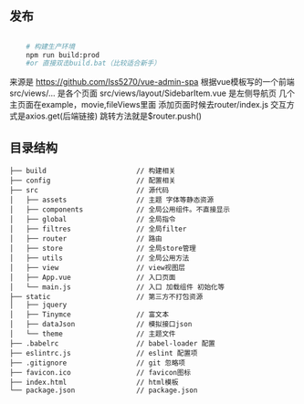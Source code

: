 
## 发布
```bash
  
    # 构建生产环境
    npm run build:prod
    #or 直接双击build.bat（比较适合新手）
```


来源是 https://github.com/lss5270/vue-admin-spa
根据vue模板写的一个前端
src/views/... 是各个页面
src/views/layout/SidebarItem.vue 是左侧导航页
几个主页面在example，movie,fileViews里面
添加页面时候去router/index.js
交互方式是axios.get(后端链接)
跳转方法就是$router.push()


## 目录结构
```shell
├── build                      // 构建相关  
├── config                     // 配置相关
├── src                        // 源代码
│   ├── assets                 // 主题 字体等静态资源
│   ├── components             // 全局公用组件。不直接显示
│   ├── global                 // 全局指令
│   ├── filtres                // 全局filter
│   ├── router                 // 路由
│   ├── store                  // 全局store管理
│   ├── utils                  // 全局公用方法
│   ├── view                   // view视图层
│   ├── App.vue                // 入口页面
│   └── main.js                // 入口 加载组件 初始化等
├── static                     // 第三方不打包资源
│   ├── jquery
│   ├── Tinymce                // 富文本
│   ├── dataJson               // 模拟接口json
│   └── theme                  // 主题文件
├── .babelrc                   // babel-loader 配置
├── eslintrc.js                // eslint 配置项
├── .gitignore                 // git 忽略项
├── favicon.ico                // favicon图标
├── index.html                 // html模板
└── package.json               // package.json

```
